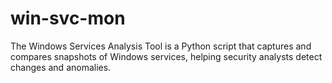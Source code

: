 # win-svc-mon
 The Windows Services Analysis Tool is a Python script that captures and compares snapshots of Windows services, helping security analysts detect changes and anomalies.
